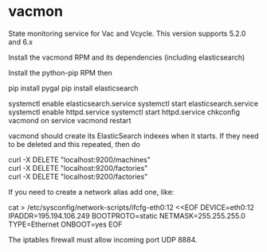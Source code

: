 # vacmon
State monitoring service for Vac and Vcycle. This version supports 5.2.0 and 6.x

Install the vacmond RPM and its dependencies (including elasticsearch)

Install the python-pip RPM then

pip install pygal
pip install elasticsearch

systemctl enable elasticsearch.service
systemctl start elasticsearch.service
systemctl enable httpd.service
systemctl start httpd.service
chkconfig vacmond on
service vacmond restart

vacmond should create its ElasticSearch indexes when it starts. If they need
to be deleted and this repeated, then do 

curl -X DELETE "localhost:9200/machines"  
curl -X DELETE "localhost:9200/factories"  
curl -X DELETE "localhost:9200/factories"  

If you need to create a network alias add one, like:

cat > /etc/sysconfig/network-scripts/ifcfg-eth0:12 <<EOF
DEVICE=eth0:12
IPADDR=195.194.106.249
BOOTPROTO=static
NETMASK=255.255.255.0
TYPE=Ethernet
ONBOOT=yes
EOF

The iptables firewall must allow incoming port UDP 8884.

